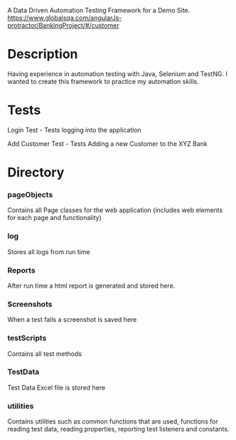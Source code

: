 
A Data Driven Automation Testing Framework for a Demo Site.
https://www.globalsqa.com/angularJs-protractor/BankingProject/#/customer

<h1>Description</h1>
Having experience in automation testing with Java, Selenium and TestNG. I wanted to create this framework to practice my automation skills.



<h1>Tests</h1>
<p>Login Test - Tests logging into the application</p>
<p>Add Customer Test - Tests Adding a new Customer to the XYZ Bank</p>

<h1>Directory</h1>
<h3>pageObjects</h3> Contains all Page classes for the web application (includes web elements for each page and functionality)
<h3>log</h3> Stores all logs from run time
<h3>Reports</h3> After run time a html report is generated and stored here.
<h3>Screenshots</h3>When a test fails a screenshot is saved here
<h3>testScripts</h3>Contains all test methods
<h3>TestData</h3>Test Data Excel file is stored here
<h3>utilities</h3>Contains utilities such as common functions that are used, functions for reading test data, reading properties, reporting test listeners and constants.
